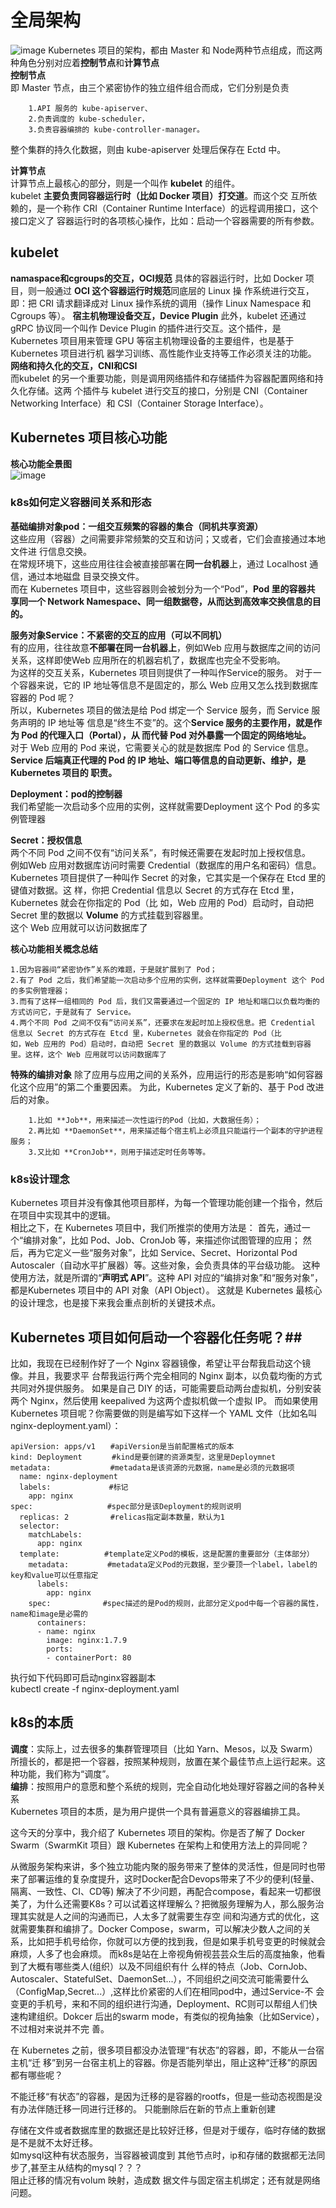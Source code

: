 
# 全局架构 #   
![image](https://user-images.githubusercontent.com/20179983/140022021-0eeee6f8-14e6-4a65-92de-f1cf6d5dd26b.png)
Kubernetes 项目的架构，都由 Master 和 Node两种节点组成，而这两种角色分别对应着**控制节点**和**计算节点**    
**控制节点**    
即 Master 节点，由三个紧密协作的独立组件组合而成，它们分别是负责   
        
        1.API 服务的 kube-apiserver、  
        2.负责调度的 kube-scheduler，  
        3.负责容器编排的 kube-controller-manager。  
整个集群的持久化数据，则由 kube-apiserver 处理后保存在 Ectd 中。  


**计算节点**  
计算节点上最核心的部分，则是一个叫作 **kubelet** 的组件。  
kubelet **主要负责同容器运行时（比如 Docker 项目）打交道**。而这个交
互所依赖的，是一个称作 CRI（Container Runtime Interface）的远程调用接口，这个接口定义了
容器运行时的各项核心操作，比如：启动一个容器需要的所有参数。  

## kubelet ##  
**namaspace和cgroups的交互，OCI规范**
具体的容器运行时，比如 Docker 项目，则一般通过 **OCI 这个容器运行时规范**同底层的 Linux 操
作系统进行交互，即：把 CRI 请求翻译成对 Linux 操作系统的调用（操作 Linux Namespace 和
Cgroups 等）。
**宿主机物理设备交互，Device Plugin**
此外，kubelet 还通过 gRPC 协议同一个叫作 Device Plugin 的插件进行交互。这个插件，是
Kubernetes 项目用来管理 GPU 等宿主机物理设备的主要组件，也是基于 Kubernetes 项目进行机
器学习训练、高性能作业支持等工作必须关注的功能。  
**网络和持久化的交互，CNI和CSI**  
而kubelet 的另一个重要功能，则是调用网络插件和存储插件为容器配置网络和持久化存储。这两
个插件与 kubelet 进行交互的接口，分别是 CNI（Container Networking Interface）和
CSI（Container Storage Interface）。



## Kubernetes 项目核心功能 ##  
**核心功能全景图**  
![image](https://user-images.githubusercontent.com/20179983/140030987-9fef545e-b26b-402c-a9ef-41a7e7ae832c.png)   
### k8s如何定义容器间关系和形态 ###  
**基础编排对象pod：一组交互频繁的容器的集合（同机共享资源）**  
这些应用（容器）之间需要非常频繁的交互和访问；又或者，它们会直接通过本地文件进
行信息交换。  
在常规环境下，这些应用往往会被直接部署在**同一台机器**上，通过 Localhost 通信，通过本地磁盘
目录交换文件。  
而在 Kubernetes 项目中，这些容器则会被划分为一个“Pod”，**Pod 里的容器共
享同一个 Network Namespace、同一组数据卷，从而达到高效率交换信息的目的。**    

**服务对象Service：不紧密的交互的应用（可以不同机）**         
有的应用，往往故意**不部署在同一台机器上**，例如Web 应用与数据库之间的访问关系，这样即使Web 应用所在的机器宕机了，数据库也完全不受影响。  
为这样的交互关系，Kubernetes 项目则提供了一种叫作Service的服务。
对于一个容器来说，它的
IP 地址等信息不是固定的，那么 Web 应用又怎么找到数据库容器的 Pod 呢？  
所以，Kubernetes 项目的做法是给 Pod 绑定一个 Service 服务，而 Service 服务声明的 IP 地址等
信息是“终生不变”的。这个**Service 服务的主要作用，就是作为 Pod 的代理入口（Portal），从
而代替 Pod 对外暴露一个固定的网络地址。**   
对于 Web 应用的 Pod 来说，它需要关心的就是数据库 Pod 的 Service 信息。  
**Service 后端真正代理的 Pod 的 IP 地址、端口等信息的自动更新、维护，是 Kubernetes 项目的
职责。**  


**Deployment：pod的控制器**  
我们希望能一次启动多个应用的实例，这样就需要Deployment 这个 Pod 的多实例管理器

**Secret：授权信息**  
两个不同 Pod 之间不仅有“访问关系”，有时候还需要在发起时加上授权信息。  
例如Web 应用对数据库访问时需要 Credential（数据库的用户名和密码）信息。  
Kubernetes 项目提供了一种叫作 Secret 的对象，它其实是一个保存在 Etcd 里的键值对数据。这
样，你把 Credential 信息以 Secret 的方式存在 Etcd 里，Kubernetes 就会在你指定的 Pod（比
如，Web 应用的 Pod）启动时，自动把 Secret 里的数据以 **Volume** 的方式挂载到容器里。  
这个 Web 应用就可以访问数据库了  

**核心功能相关概念总结**    

    1.因为容器间“紧密协作”关系的难题，于是就扩展到了 Pod；  
    2.有了 Pod 之后，我们希望能一次启动多个应用的实例，这样就需要Deployment 这个 Pod 的多实例管理器；
    3.而有了这样一组相同的 Pod 后，我们又需要通过一个固定的 IP 地址和端口以负载均衡的方式访问它，于是就有了 Service。  
    4.两个不同 Pod 之间不仅有“访问关系”，还要求在发起时加上授权信息。把 Credential 信息以 Secret 的方式存在 Etcd 里，Kubernetes 就会在你指定的 Pod（比
    如，Web 应用的 Pod）启动时，自动把 Secret 里的数据以 Volume 的方式挂载到容器里。这样，这个 Web 应用就可以访问数据库了  

**特殊的编排对象**
除了应用与应用之间的关系外，应用运行的形态是影响“如何容器化这个应用”的第二个重要因素。
为此，Kubernetes 定义了新的、基于 Pod 改进后的对象。  
        
        1.比如 **Job**，用来描述一次性运行的Pod（比如，大数据任务）；
        2.再比如 **DaemonSet**，用来描述每个宿主机上必须且只能运行一个副本的守护进程服务；
        3.又比如 **CronJob**，则用于描述定时任务等等。
  

### k8s设计理念 ###  
Kubernetes 项目并没有像其他项目那样，为每一个管理功能创建一个指令，然后在项目中实现其中的逻辑。    
相比之下，在 Kubernetes 项目中，我们所推崇的使用方法是：
首先，通过一个“编排对象”，比如 Pod、Job、CronJob 等，来描述你试图管理的应用；
然后，再为它定义一些“服务对象”，比如 Service、Secret、Horizontal Pod Autoscaler（自动水平扩展器）等。这些对象，会负责具体的平台级功能。
这种使用方法，就是所谓的“**声明式 API**”。这种 API 对应的“编排对象”和“服务对象”，都是Kubernetes 项目中的 API 对象（API Object）。
这就是 Kubernetes 最核心的设计理念，也是接下来我会重点剖析的关键技术点。   


## Kubernetes 项目如何启动一个容器化任务呢？##      

比如，我现在已经制作好了一个 Nginx 容器镜像，希望让平台帮我启动这个镜像。并且，我要求平
台帮我运行两个完全相同的 Nginx 副本，以负载均衡的方式共同对外提供服务。
如果是自己 DIY 的话，可能需要启动两台虚拟机，分别安装两个 Nginx，然后使用 keepalived
为这两个虚拟机做一个虚拟 IP。
而如果使用 Kubernetes 项目呢？你需要做的则是编写如下这样一个 YAML 文件（比如名叫
nginx-deployment.yaml）：   

    apiVersion: apps/v1　　#apiVersion是当前配置格式的版本
    kind: Deployment　　　　#kind是要创建的资源类型，这里是Deploymnet
    metadata:　　　　　　　　#metadata是该资源的元数据，name是必须的元数据项
      name: nginx-deployment
      labels:             #标记
        app: nginx          
    spec:　　　　　　　　　　#spec部分是该Deployment的规则说明
      replicas: 2　　　　　 #relicas指定副本数量，默认为1
      selector:
        matchLabels:
          app: nginx
      template:　　　　　　#template定义Pod的模板，这是配置的重要部分（主体部分）
        metadata:　　　　  #metadata定义Pod的元数据，至少要顶一个label，label的key和value可以任意指定
          labels:
            app: nginx
        spec:　　　　　　　#spec描述的是Pod的规则，此部分定义pod中每一个容器的属性，name和image是必需的
          containers:
          - name: nginx
            image: nginx:1.7.9
            ports:
            - containerPort: 80



执行如下代码即可启动nginx容器副本  
    kubectl create -f nginx-deployment.yaml

## k8s的本质 ##  
**调度**：实际上，过去很多的集群管理项目（比如 Yarn、Mesos，以及 Swarm）所擅长的，都是把一个容器，按照某种规则，放置在某个最佳节点上运行起来。这种功能，我们称为“调度”。  
**编排**：按照用户的意愿和整个系统的规则，完全自动化地处理好容器之间的各种关系  
Kubernetes 项目的本质，是为用户提供一个具有普遍意义的容器编排工具。  

 这今天的分享中，我介绍了 Kubernetes 项目的架构。你是否了解了 Docker
Swarm（SwarmKit 项目）跟 Kubernetes 在架构上和使用方法上的异同呢？  

从微服务架构来讲，多个独立功能内聚的服务带来了整体的灵活性，但是同时也带来了部署运维的复杂度提升，这时Docker配合Devops带来了不少的便利(轻量、隔离、一致性、CI、CD等)
解决了不少问题，再配合compose，看起来一切都很美了，为什么还需要K8s？可以试着这样理解么？把微服务理解为人，那么服务治理其实就是人之间的沟通而已，人太多了就需要生存空
间和沟通方式的优化，这就需要集群和编排了。Docker Compose，swarm，可以解决少数人之间的关系，比如把手机号给你，你就可以方便的找到我，但是如果手机号变更的时候就会麻烦，人多了也会麻烦。
而k8s是站在上帝视角俯视芸芸众生后的高度抽象，他看到了大概有哪些类人(组织）以及不同组织有什
么样的特点（Job、CornJob、Autoscaler、StatefulSet、DaemonSet...），不同组织之间交流可能需要什么（ConfigMap,Secret...）,这样比价紧密的人们在相同pod中，通过Service-不
会变更的手机号，来和不同的组织进行沟通，Deployment、RC则可以帮组人们快速构建组织。Dokcer 后出的swarm mode，有类似的视角抽象（比如Service），不过相对来说并不完
善。  

在 Kubernetes 之前，很多项目都没办法管理“有状态”的容器，即，不能从一台宿主机“迁
移”到另一台宿主机上的容器。你是否能列举出，阻止这种“迁移”的原因都有哪些呢？  

不能迁移“有状态”的容器，是因为迁移的是容器的rootfs，但是一些动态视图是没有办法伴随迁移一同进行迁移的。
只能删除后在新的节点上重新创建  

存储在文件或者数据库里的数据还是比较好迁移，但是对于缓存，临时存储的数据是不是就不太好迁移。  
如mysql这种有状态服务，当容器被调度到
其他节点时，ip和存储的数据都无法同步了,甚至主从结构的mysql？？？    
阻止迁移的情况有volum 映射，造成数
据文件与固定宿主机绑定；还有就是网络问题。



